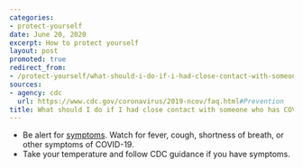 ```yaml
---
categories:
- protect-yourself
date: June 20, 2020
excerpt: How to protect yourself
layout: post
promoted: true
redirect_from:
- /protect-yourself/what-should-i-do-if-i-had-close-contact-with-someone-who-has-covid-19/
sources:
- agency: cdc
  url: https://www.cdc.gov/coronavirus/2019-ncov/faq.html#Prevention
title: What should I do if I had close contact with someone who has COVID-19?
---
```


* Be alert for [symptoms](https://www.cdc.gov/coronavirus/2019-ncov/symptoms-testing/symptoms.html). Watch for fever, cough, shortness of breath, or other symptoms of COVID-19.
* Take your temperature and follow CDC guidance if you have symptoms.